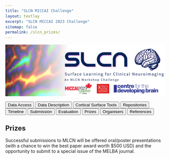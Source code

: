 ```yaml
---
title: "SLCN MICCAI Challenge"
layout: textlay
excerpt: "SLCN MICCAI 2023 Challenge"
sitemap: false
permalink: /slcn_prizes/
---
```


<img src="/images/pubpic/SLCN_Banner.png" alt="SLCN Banner" title="SLCN Banner" width="900">

<button  onclick="window.location.href='https://slcn.grand-challenge.org/';">Data Access</button> <button onclick="window.location.href='https://slcn.grand-challenge.org/';">Data Description</button>  <button onclick="window.location.href='https://slcn.grand-challenge.org/';">Cortical Surface Tools</button>  <button onclick="window.location.href='https://slcn.grand-challenge.org/';">Repositories</button>  <button onclick="window.location.href='https://slcn.grand-challenge.org/';">Timeline</button> <button onclick="window.location.href='https://slcn.grand-challenge.org/';">Submission</button> <button onclick="window.location.href='https://slcn.grand-challenge.org/';">Evaluation</button> <button onclick="window.location.href='https://slcn.grand-challenge.org/';">Prizes</button> <button onclick="window.location.href='https://slcn.grand-challenge.org/';">Organisers</button> <button onclick="window.location.href='https://slcn.grand-challenge.org/';">References</button>


## Prizes
Successful submissions to MLCN will be offered oral/poster presentations (with a chance to win the best paper award worth $500 USD) and the opportunity to submit to a special issue of the MELBA journal.
